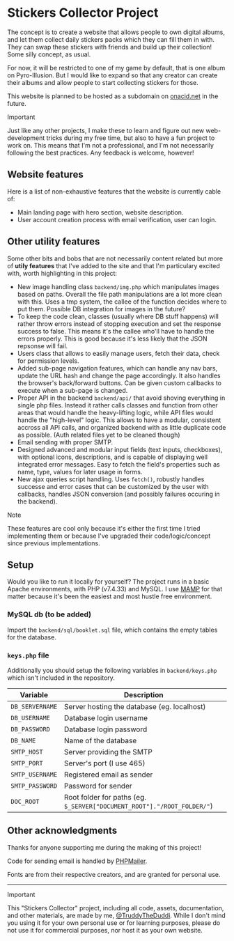 # Stickers Collector Project
The concept is to create a website that allows people to own digital albums, and let them collect daily stickers packs which they can fill them in with. They can swap these stickers with friends and build up their collection! Some silly concept, as usual.

For now, it will be restricted to one of my game by default, that is one album on Pyro-Illusion. But I would like to expand so that any creator can create their albums and allow people to start collecting stickers for those.

This website is planned to be hosted as a subdomain on [onacid.net](https://onacid.net) in the future.

> [!IMPORTANT]  
> Just like any other projects, I make these to learn and figure out new web-development tricks during my free time, but also to have a fun project to work on. This means that I'm not a professional, and I'm not necessarily following the best practices. Any feedback is welcome, however!

## Website features
Here is a list of non-exhaustive features that the website is currently cable of:
- Main landing page with hero section, website description.
- User account creation process with email verification, user can login.

## Other utility features
Some other bits and bobs that are not necessarily content related but more of **utily features** that I've added to the site and that I'm particulary excited with, worth highlighting in this project:
- New image handling class `backend/img.php` which manipulates images based on paths. Overall the file path manipulations are a lot more clean with this. Uses a tmp system, the callee of the function decides where to put them. Possible DB integration for images in the future?
- To keep the code clean, classes (usually where DB stuff happens) will rather throw errors instead of stopping execution and set the response success to false. This means it's the callee who'll have to handle the errors properly. This is good because it's less likely that the JSON repsonse will fail.
- Users class that allows to easily manage users, fetch their data, check for permission levels.
- Added sub-page navigation features, which can handle any nav bars, update the URL hash and change the page accordingly. It also handles the browser's back/forward buttons. Can be given custom callbacks to execute when a sub-page is changed.
- Proper API in the backend `backend/api/` that avoid shoving everything in single php files. Instead it rather calls classes and function from other areas that would handle the heavy-lifting logic, while API files would handle the "high-level" logic. This allows to have a modular, consistent accross all API calls, and organized backend with as little duplicate code as possible. (Auth related files yet to be cleaned though)
- Email sending with proper SMTP.
- Designed advanced and modular input fields (text inputs, checkboxes), with optional icons, descriptions, and is capable of displaying well integrated error messages. Easy to fetch the field's properties such as name, type, values for later usage in forms.
- New ajax queries script handling. Uses `fetch()`, robustly handles successe and error cases that can be customized by the user with callbacks, handles JSON conversion (and possibly failures occuring in the backend).
 
> [!NOTE]  
> These features are cool only because it's either the first time I tried implementing them or because I've upgraded their code/logic/concept since previous implementations.

## Setup
Would you like to run it locally for yourself? The project runs in a basic Apache environments, with PHP (v7.4.33) and MySQL. I use [MAMP](https://www.mamp.info/en/mamp) for that matter because it's been the easiest and most hustle free environment.

### MySQL db (to be added)
Import the `backend/sql/booklet.sql` file, which contains the empty tables for the database.

### `keys.php` file
Additionally you should setup the following variables in `backend/keys.php` which isn't included in the repository.

| Variable | Description |
|----------|-------------|
|`DB_SERVERNAME`|Server hosting the database (eg. localhost)|
|`DB_USERNAME`|Database login username|
|`DB_PASSWORD`|Database login password|
|`DB_NAME`|Name of the database|
|`SMTP_HOST`|Server providing the SMTP|
|`SMTP_PORT`|Server's port (I use 465)|
|`SMTP_USERNAME`|Registered email as sender|
|`SMTP_PASSWORD`|Password for sender|
|`DOC_ROOT`|Root folder for paths (eg. `$_SERVER["DOCUMENT_ROOT"]."/ROOT_FOLDER/"`)|

## Other acknowledgments
Thanks for anyone supporting me during the making of this project!

Code for sending email is handled by [PHPMailer](https://github.com/PHPMailer/PHPMailer).

Fonts are from their respective creators, and are granted for personal use.

---
> [!IMPORTANT]  
> This "Stickers Collector" project, including all code, assets, documentation, and other materials, are made by me, [@TruddyTheDuddi](https://github.com/TruddyTheDuddi). While I don't mind you using it for your own personal use or for learning purposes, please do not use it for commercial purposes, nor host it as your own website.
